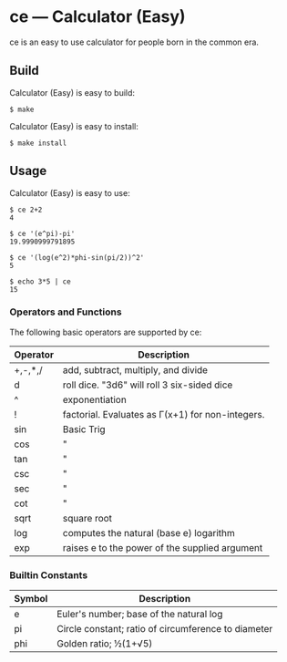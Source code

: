 # ce — Calculator (Easy)
ce is an easy to use calculator for people born in the common era.

## Build
Calculator (Easy) is easy to build:
    
    $ make

Calculator (Easy) is easy to install:
    
    $ make install

## Usage
Calculator (Easy) is easy to use:
    
    $ ce 2+2
    4

    $ ce '(e^pi)-pi'
    19.9990999791895

    $ ce '(log(e^2)*phi-sin(pi/2))^2'
    5

    $ echo 3*5 | ce
    15

### Operators and Functions
The following basic operators are supported by ce:

Operator | Description
-------- | -----------
+,-,\*,/ | add, subtract, multiply, and divide
d | roll dice. "3d6" will roll 3 six-sided dice
^ | exponentiation
! | factorial. Evaluates as Γ(x+1) for non-integers.
sin | Basic Trig
cos | "
tan | "
csc | "
sec | "
cot | "
sqrt | square root
log | computes the natural (base e) logarithm
exp | raises e to the power of the supplied argument


### Builtin Constants

Symbol | Description
------ | -----------
e | Euler's number; base of the natural log
pi | Circle constant; ratio of circumference to diameter
phi | Golden ratio; ½(1+√5)

